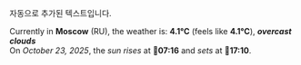 
자동으로 추가된 텍스트입니다.

<!--START_SECTION:weather:moscow-->
Currently in **Moscow** (RU), the weather is: **4.1°C** (feels like **4.1°C**), ***overcast clouds***<br/>
On *October 23, 2025*, the *sun rises* at 🌅**07:16** and *sets* at 🌇**17:10**.
<!--END_SECTION:weather-->
